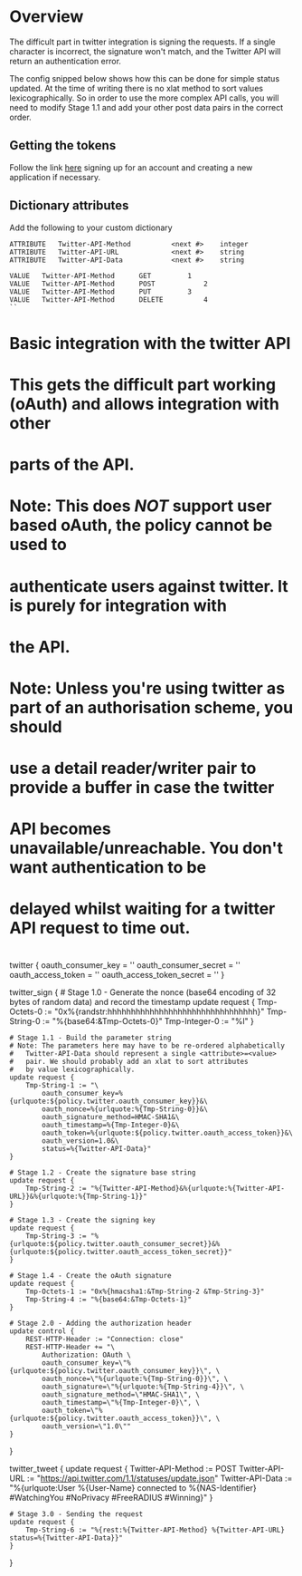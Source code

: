 # Overview
The difficult part in twitter integration is signing the requests. If a single character
is incorrect, the signature won't match, and the Twitter API will return an authentication
error.

The config snipped below shows how this can be done for simple status updated. At the time
of writing there is no xlat method to sort values lexicographically. So in order to use
the more complex API calls, you will need to modify Stage 1.1 and add your other post data
pairs in the correct order.

## Getting the tokens
Follow the link [here](https://dev.twitter.com/docs/auth/tokens-devtwittercom) signing up 
for an account and creating a new application if necessary.

## Dictionary attributes

Add the following to your custom dictionary 
```
ATTRIBUTE	Twitter-API-Method			<next #>	integer
ATTRIBUTE	Twitter-API-URL				<next #>	string
ATTRIBUTE	Twitter-API-Data			<next #>	string
 
VALUE	Twitter-API-Method		GET			1
VALUE	Twitter-API-Method		POST			2
VALUE	Twitter-API-Method		PUT			3
VALUE	Twitter-API-Method		DELETE			4
``
```
#
#  Basic integration with the twitter API
#
#  This gets the difficult part working (oAuth) and allows integration with other
#  parts of the API.
#
#  Note: This does *NOT* support user based oAuth, the policy cannot be used to
#	 authenticate users against twitter. It is purely for integration with
#	 the API.
#
#  Note: Unless you're using twitter as part of an authorisation scheme, you should
#	 use a detail reader/writer pair to provide a buffer in case the twitter
#	 API becomes unavailable/unreachable. You don't want authentication to be
#        delayed whilst waiting for a twitter API request to time out.
#
twitter {
	oauth_consumer_key = ''
	oauth_consumer_secret = ''
	oauth_access_token = ''
	oauth_access_token_secret = ''
}

twitter_sign {
	# Stage 1.0 - Generate the nonce (base64 encoding of 32 bytes of random data) and record the timestamp
	update request {
		Tmp-Octets-0  := "0x%{randstr:hhhhhhhhhhhhhhhhhhhhhhhhhhhhhhhh}"
		Tmp-String-0  := "%{base64:&Tmp-Octets-0}"
		Tmp-Integer-0 := "%l"
	}

	# Stage 1.1 - Build the parameter string
	# Note: The parameters here may have to be re-ordered alphabetically
	#	Twitter-API-Data should represent a single <attribute>=<value>
	#	pair. We should probably add an xlat to sort attributes
	#	by value lexicographically.
	update request {
		Tmp-String-1 := "\
			oauth_consumer_key=%{urlquote:${policy.twitter.oauth_consumer_key}}&\
			oauth_nonce=%{urlquote:%{Tmp-String-0}}&\
			oauth_signature_method=HMAC-SHA1&\
			oauth_timestamp=%{Tmp-Integer-0}&\
			oauth_token=%{urlquote:${policy.twitter.oauth_access_token}}&\
			oauth_version=1.0&\
			status=%{Twitter-API-Data}"
	}

	# Stage 1.2 - Create the signature base string
	update request {
		Tmp-String-2 := "%{Twitter-API-Method}&%{urlquote:%{Twitter-API-URL}}&%{urlquote:%{Tmp-String-1}}"
	}

	# Stage 1.3 - Create the signing key
	update request {
		Tmp-String-3 := "%{urlquote:${policy.twitter.oauth_consumer_secret}}&%{urlquote:${policy.twitter.oauth_access_token_secret}}"
	}

	# Stage 1.4 - Create the oAuth signature
	update request {
		Tmp-Octets-1 := "0x%{hmacsha1:&Tmp-String-2 &Tmp-String-3}"
		Tmp-String-4 := "%{base64:&Tmp-Octets-1}"
	}

	# Stage 2.0 - Adding the authorization header
	update control {
		REST-HTTP-Header := "Connection: close"
		REST-HTTP-Header += "\
			Authorization: OAuth \
			oauth_consumer_key=\"%{urlquote:${policy.twitter.oauth_consumer_key}}\", \
			oauth_nonce=\"%{urlquote:%{Tmp-String-0}}\", \
			oauth_signature=\"%{urlquote:%{Tmp-String-4}}\", \
			oauth_signature_method=\"HMAC-SHA1\", \
			oauth_timestamp=\"%{Tmp-Integer-0}\", \
			oauth_token=\"%{urlquote:${policy.twitter.oauth_access_token}}\", \
			oauth_version=\"1.0\""
	}
}

twitter_tweet {
	update request {
		Twitter-API-Method := POST
		Twitter-API-URL := "https://api.twitter.com/1.1/statuses/update.json"
		Twitter-API-Data := "%{urlquote:User %{User-Name} connected to %{NAS-Identifier} #WatchingYou #NoPrivacy #FreeRADIUS #Winning}"
	}

	# Stage 3.0 - Sending the request
	update request {
		Tmp-String-6 := "%{rest:%{Twitter-API-Method} %{Twitter-API-URL} status=%{Twitter-API-Data}}"
	}
}
```